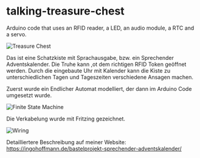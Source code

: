 # talking-treasure-chest
Arduino code that uses an RFID reader, a LED, an audio module, a RTC and a servo.

![Treasure Chest](https://github.com/SuperEugen/talking-treasure-chest/blob/master/talking-treasure-chest-outside.JPG)

Das ist eine Schatzkiste mit Sprachausgabe, bzw. ein Sprechender Adventskalender. Die Truhe kann ,ot dem richtigen RFID Token geöffnet werden. Durch die eingebaute Uhr mit Kalender kann die Kiste zu unterschiedlichen Tagen und Tageszeiten verschiedene Ansagen machen.

Zuerst wurde ein Endlicher Automat modelliert, der dann im Arduino Code umgesetzt wurde.

![Finite State Machine](https://github.com/SuperEugen/talking-treasure-chest/blob/master/talking-treasure-chest-fsm.png)

Die Verkabelung wurde mit Fritzing gezeichnet.


![Wiring](https://github.com/SuperEugen/talking-treasure-chest/blob/master/talking-treasure-chest_electronics.png)

Detailliertere Beschreibung auf meiner Website: https://ingohoffmann.de/bastelprojekt-sprechender-adventskalender/
